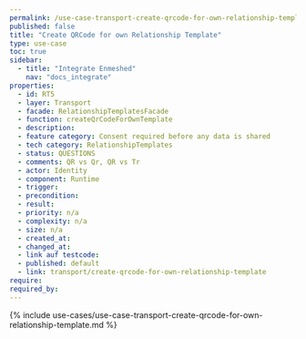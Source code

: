 ```yaml
---
permalink: /use-case-transport-create-qrcode-for-own-relationship-template
published: false
title: "Create QRCode for own Relationship Template"
type: use-case
toc: true
sidebar:
  - title: "Integrate Enmeshed"
    nav: "docs_integrate"
properties:
  - id: RT5
  - layer: Transport
  - facade: RelationshipTemplatesFacade
  - function: createQrCodeForOwnTemplate
  - description:
  - feature category: Consent required before any data is shared
  - tech category: RelationshipTemplates
  - status: QUESTIONS
  - comments: QR vs Qr, QR vs Tr
  - actor: Identity
  - component: Runtime
  - trigger:
  - precondition:
  - result:
  - priority: n/a
  - complexity: n/a
  - size: n/a
  - created_at:
  - changed_at:
  - link auf testcode:
  - published: default
  - link: transport/create-qrcode-for-own-relationship-template
require:
required_by:
---
```


{% include use-cases/use-case-transport-create-qrcode-for-own-relationship-template.md %}
